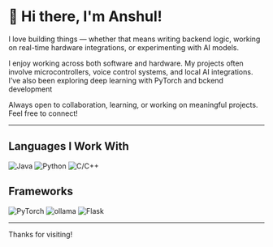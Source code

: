 # 👋 Hi there, I'm Anshul!

I love building things — whether that means writing backend logic, working on real-time hardware integrations, or experimenting with AI models.

I enjoy working across both software and hardware. My projects often involve microcontrollers, voice control systems, and local AI integrations. I’ve also been exploring deep learning with PyTorch and bckend development

Always open to collaboration, learning, or working on meaningful projects. Feel free to connect!

---

## Languages I Work With

![Java](https://img.shields.io/badge/Java-%23ED8B00.svg?style=for-the-badge&logo=java&logoColor=white%color=orange)
![Python](https://img.shields.io/badge/Python-%2314354C.svg?style=for-the-badge&logo=python&logoColor=white)
![C/C++](https://img.shields.io/badge/C/C++-%2314354C.svg?style=for-the-badge&logo=C&logoColor=white&color=purple)

## Frameworks

![PyTorch](https://img.shields.io/badge/PyTorch-%2314354C.svg?style=for-the-badge&logo=pytorch&logoColor=white&color=red)
![ollama](https://img.shields.io/badge/Ollama-%2314354C.svg?style=for-the-badge&logo=ollama&logoColor=white&color=fedcba)
![Flask](https://img.shields.io/badge/Flask-%2314354C.svg?style=for-the-badge&logo=flask&logoColor=white&color=grey)


---

Thanks for visiting!
